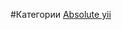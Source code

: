 #Категории
[Absolute yii](https://github.com/rainnogame/learning/blob/master/table_of_content/docs/yii/response.md)
